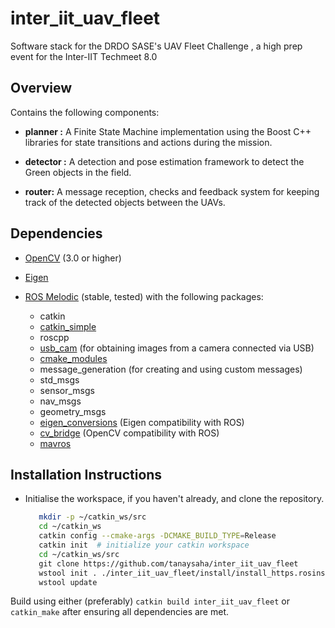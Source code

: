 # inter_iit_uav_fleet

Software stack for the DRDO SASE's UAV Fleet Challenge , a high prep event for the Inter-IIT Techmeet 8.0

## Overview

Contains the following components:

* **planner :** A Finite State Machine implementation using the Boost C++ libraries for state transitions and actions during the mission.

* **detector :** A detection and pose estimation framework to detect the Green objects in the field.

* **router:** A message reception, checks and feedback system for keeping track of the detected objects between the UAVs.

## Dependencies

* [OpenCV](https://opencv.org/) (3.0 or higher) 

* [Eigen](http://eigen.tuxfamily.org/index.php?title=Main_Page)

* [ROS Melodic](http://wiki.ros.org/melodic) (stable, tested) with the following packages:
  
  - catkin
  - [catkin_simple](https://github.com/catkin/catkin_simple)
  - roscpp
  - [usb_cam](https://github.com/ros-drivers/usb_cam.git) (for obtaining images from a camera connected via USB)
  - [cmake_modules](https://github.com/ros/cmake_modules)
  - message_generation (for creating and using custom messages)
  - std_msgs
  - sensor_msgs
  - nav_msgs
  - geometry_msgs
  - [eigen_conversions](https://github.com/ros/geometry) (Eigen compatibility with ROS)
  - [cv_bridge](https://github.com/ros-perception/vision_opencv) (OpenCV compatibility with ROS)
  - [mavros](https://github.com/mavlink/mavros) 

## Installation Instructions

* Initialise the workspace, if you haven't already, and clone the repository.
  
   ```bash
      mkdir -p ~/catkin_ws/src
      cd ~/catkin_ws
      catkin config --cmake-args -DCMAKE_BUILD_TYPE=Release
      catkin init  # initialize your catkin workspace
      cd ~/catkin_ws/src
     git clone https://github.com/tanaysaha/inter_iit_uav_fleet
      wstool init . ./inter_iit_uav_fleet/install/install_https.rosinstall
      wstool update
  ```
Build using either (preferably) `catkin build inter_iit_uav_fleet` or `catkin_make` after ensuring all dependencies are met.

## 
